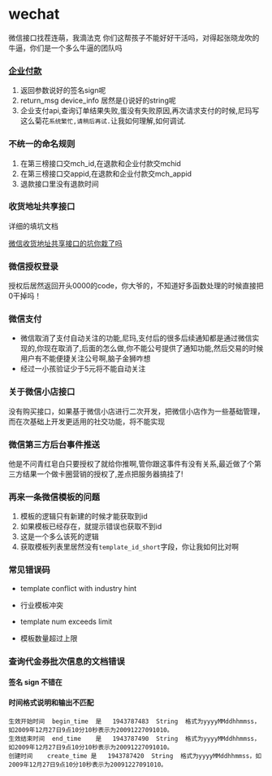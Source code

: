 # wechat

微信接口找茬连萌，我滴法克
你们这帮孩子不能好好干活吗，对得起张晓龙吹的牛逼，你们是一个多么牛逼的团队吗


### [企业付款](http://pay.weixin.qq.com/wiki/doc/api/mch_pay.php?chapter=14_2)

1. 返回参数说好的签名sign呢
2. return_msg device_info 居然是{}说好的string呢
3. 企业支付api,查询订单结果失败,蛋没有失败原因,再次请求支付的时候,尼玛写这么菊花`系统繁忙,请稍后再试.`让我如何理解,如何调试.

### 不统一的命名规则

1. 在第三榜接口交mch_id,在退款和企业付款交mchid
2. 在第三榜接口交appid,在退款和企业付款交mch_appid
3. 退款接口里没有退款时间

### 收货地址共享接口

详细的填坑文档

[微信收货地址共享接口的坑你栽了吗](http://feed.hjue.me/articles/detail/2015-04-18/492466)

### 微信授权登录

授权后居然返回开头0000的code，你大爷的，不知道好多函数处理的时候直接把0干掉吗！

### 微信支付

* 微信取消了支付自动关注的功能,尼玛,支付后的很多后续通知都是通过微信实现的,你现在取消了,后面的怎么做,你不能公号提供了通知功能,然后交易的时候用户有不能便捷关注公号啊,脑子金狮咋想
* 经过一小孩验证少于5元将不能自动关注

### 关于微信小店接口

没有购买接口，如果基于微信小店进行二次开发，把微信小店作为一些基础管理，而在次基础上开发更适用的社交功能，将不能实现

### 微信第三方后台事件推送

他是不问青红皂白只要授权了就给你推啊,管你跟这事件有没有关系,最近做了个第三方结果一个做卡圈营销的授权了,差点把服务器搞挂了!

### 再来一条微信模板的问题

1. 模板的逻辑只有新建的时候才能获取到id
2. 如果模板已经存在，就提示错误也获取不到id
3. 这是一个多么该死的逻辑
4. 获取模板列表里居然没有`template_id_short`字段，你让我如何比对啊

### 常见错误码

* template conflict with industry hint
* 行业模板冲突

* template num exceeds limit
* 模板数量超过上限

### 查询代金券批次信息的文档错误

#### 签名	sign 不错在

#### 时间格式说明和输出不匹配

```
生效开始时间	begin_time	是	1943787483	String	格式为yyyyMMddhhmmss，如2009年12月27日9点10分10秒表示为20091227091010。
生效结束时间	end_time	是	1943787490	String	格式为yyyyMMddhhmmss，如2009年12月27日9点10分10秒表示为20091227091010。
创建时间	create_time	是	1943787420	String	格式为yyyyMMddhhmmss，如2009年12月27日9点10分10秒表示为20091227091010。
```
